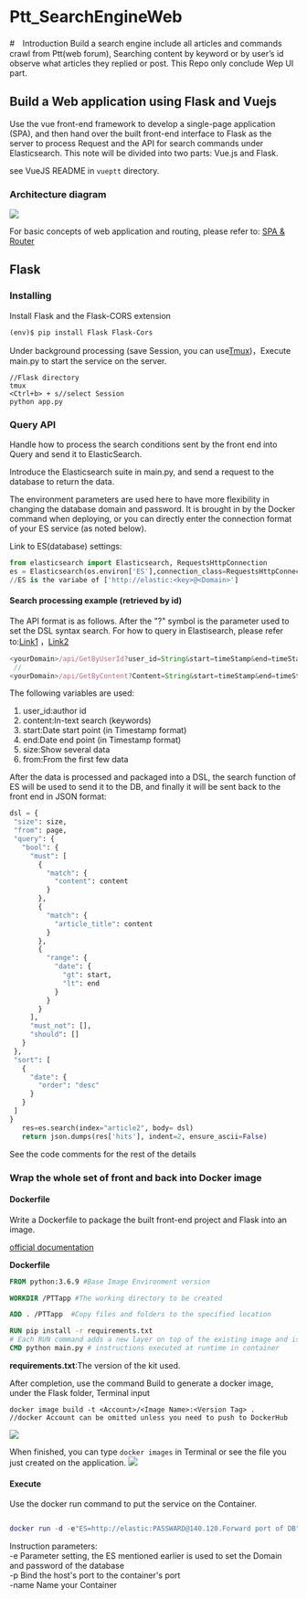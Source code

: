 

# Ptt_SearchEngineWeb
#　Introduction
Build a search engine include all articles and commands crawl from Ptt(web forum), Searching content by keyword or by user’s id observe what articles they replied or post. This Repo only conclude Wep UI part.
## Build a Web application using Flask and Vuejs
Use the vue front-end framework to develop a single-page application (SPA), and then hand over the built front-end interface to Flask as the server to process Request and the API for search commands under Elasticsearch. This note will be divided into two parts: Vue.js and Flask.

see VueJS README in ```vueptt``` directory.
### Architecture diagram
![](https://i.imgur.com/JFfRHzW.png)


For basic concepts of web application and routing, please refer to:
[SPA & Router](https://blog.huli.tw/2019/09/18/spa-common-problem-about-router/)






## Flask
### Installing

Install Flask and the Flask-CORS extension

`(env)$ pip install Flask Flask-Cors `

Under background processing (save Session, you can use[Tmux](https://larrylu.blog/tmux-33a24e595fbc))，Execute main.py to start the service on the server.
```
//Flask directory
tmux
<Ctrl+b> + s//select Session 
python app.py

```

### Query API
Handle how to process the search conditions sent by the front end into Query and send it to ElasticSearch.

Introduce the Elasticsearch suite in main.py, and send a request to the database to return the data.

The environment parameters are used here to have more flexibility in changing the database domain and password. It is brought in by the Docker command when deploying, or you can directly enter the connection format of your ES service (as noted below).

Link to ES(database) settings:

```python
from elasticsearch import Elasticsearch, RequestsHttpConnection
es = Elasticsearch(os.environ['ES'],connection_class=RequestsHttpConnection, use_ssl=True,verify_certs=False,send_get_body_as='POST' )
//ES is the variabe of ['http://elastic:<key>@<Domain>']
```


#### Search processing example (retrieved by id)
The API format is as follows. After the "?" symbol is the parameter used to set the DSL syntax search. For how to query in Elastisearch, please refer to:[Link1](https://godleon.github.io/blog/Elasticsearch/Elasticsearch-advanced-search/) ，[Link2](https://www.elastic.co/guide/en/elasticsearch/reference/current/query-dsl-query-string-query.html)

```javascript
<yourDomain>/api/GetByUserId?user_id=String&start=timeStamp&end=timeStamp?size=25?from=1
 //
<yourDomain>/api/GetByContent?Content=String&start=timeStamp&end=timeStamp?size=25?from=1
```

The following variables are used:
1. user_id:author id
1. content:In-text search (keywords)
1. start:Date start point (in Timestamp format)
1. end:Date end point (in Timestamp format)
1. size:Show several data
1. from:From the first few data

After the data is processed and packaged into a DSL, the search function of ES will be used to send it to the DB, and finally it will be sent back to the front end in JSON format:
 ```python
dsl = {
  "size": size,
  "from": page,
  "query": {
    "bool": {
      "must": [
        {
          "match": {
            "content": content
          }
        },
        {
          "match": {
            "article_title": content
          }
        },
        {
          "range": {
            "date": {
              "gt": start,
              "lt": end
            }
          }
        }
      ],
      "must_not": [],
      "should": []
    }
  },
  "sort": [
    {
      "date": {
        "order": "desc"
      }
    }
  ]
}
    res=es.search(index="article2", body= dsl)
    return json.dumps(res['hits'], indent=2, ensure_ascii=False)
```
See the code comments for the rest of the details

### Wrap the whole set of front and back into Docker image
#### Dockerfile
Write a Dockerfile to package the built front-end project and Flask into an image.

[official documentation](https://docs.docker.com/engine/reference/builder/)


**Dockerfile**
```dockerfile
FROM python:3.6.9 #Base Image Environment version

WORKDIR /PTTapp #The working directory to be created

ADD . /PTTapp  #Copy files and folders to the specified location

RUN pip install -r requirements.txt
# Each RUN command adds a new layer on top of the existing image and is the command that is executed during the build process of the image.
CMD python main.py # instructions executed at runtime in container
```
**requirements.txt**:The version of the kit used.

After completion, use the command Build to generate a docker image, under the Flask folder, Terminal input
```
docker image build -t <Account>/<Image Name>:<Version Tag> .
//docker Account can be omitted unless you need to push to DockerHub
```
![](https://i.imgur.com/Wo2qYbU.png)

When finished, you can type `docker images` in Terminal or see the file you just created on the application.
![](https://i.imgur.com/jpmcV7G.png)

#### Execute
Use the docker run command to put the service on the Container.
```lua

docker run -d -e"ES=http://elastic:PASSWARD@140.120.Forward port of DB" -p 80:9527 --name newcontainer kenny2330/pttwebapp:ver_1.0
```
Instruction parameters:<br>
-e Parameter setting, the ES mentioned earlier is used to set the Domain and password of the database <br> 
-p Bind the host's port to the container's port <br> 
-name Name your Container <br> 

